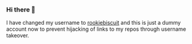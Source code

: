 ### Hi there 👋

I have changed my username to [rookiebiscuit](https://github.com/rookiebiscuit) and this is just a dummy account now to prevent hijacking of links to my repos through username takeover.
<!--
**lzoz/lzoz** is a ✨ _special_ ✨ repository because its `README.md` (this file) appears on your GitHub profile.

Here are some ideas to get you started:

- 🔭 I’m currently working on ...
- 🌱 I’m currently learning ...
- 👯 I’m looking to collaborate on ...
- 🤔 I’m looking for help with ...
- 💬 Ask me about ...
- 📫 How to reach me: ...
- 😄 Pronouns: ...
- ⚡ Fun fact: ...
-->
